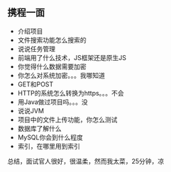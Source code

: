 ## 携程一面

- 介绍项目
- 文件搜索功能怎么搜索的
- 说说任务管理
- 前端用了什么技术，JS框架还是原生JS
- 你觉得什么数据需要加密
- 你怎么对系统加密。。。我哪知道
- GET和POST
- HTTP的系统怎么转换为https。。。不会
- 用Java做过项目吗。。。没
- 说说JVM
- 项目中的文件上传功能，你怎么测试
- 数据库了解什么
- MySQL你会到什么程度
- 索引，在哪里用到索引



总结，面试官人很好，很温柔，然而我太菜，25分钟，凉